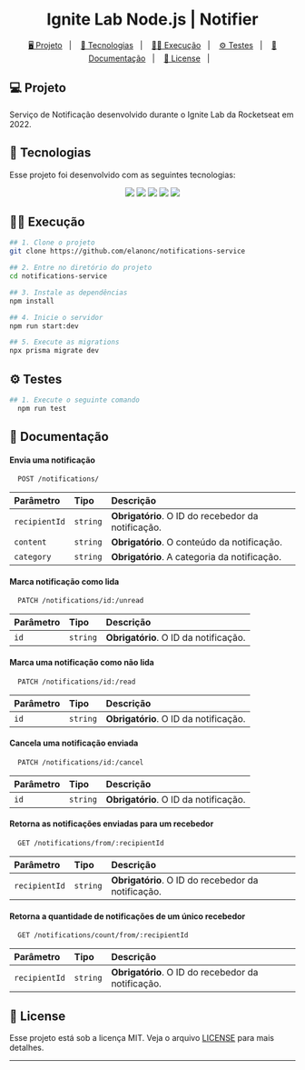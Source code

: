 <h1 align="center">
  Ignite Lab Node.js | Notifier
</h1>

<p align="center">
  <a href="#-projeto">🖥️ Projeto</a>&nbsp;&nbsp;&nbsp;|&nbsp;&nbsp;&nbsp;
  <a href="#-tecnologias">🚀 Tecnologias</a>&nbsp;&nbsp;&nbsp;|&nbsp;&nbsp;&nbsp;
  <a href="#-execução">👨‍💻 Execução</a>&nbsp;&nbsp;&nbsp;|&nbsp;&nbsp;&nbsp;
  <a href="#-testes">⚙ Testes</a>&nbsp;&nbsp;&nbsp;|&nbsp;&nbsp;&nbsp;
  <a href="#-documentação">📄 Documentação</a>&nbsp;&nbsp;&nbsp;|&nbsp;&nbsp;&nbsp;
  <a href="#-license">📝 License</a>&nbsp;&nbsp;&nbsp;|&nbsp;&nbsp;&nbsp;
</p>


## 💻 Projeto

Serviço de Notificação desenvolvido durante o Ignite Lab da Rocketseat em 2022. 

## 🚀 Tecnologias

Esse projeto foi desenvolvido com as seguintes tecnologias:

<p align="center">
    <img src="https://img.shields.io/badge/node.js-6DA55F?style=for-the-badge&logo=node.js&logoColor=white">
    <img src="https://img.shields.io/badge/nestjs-%23E0234E.svg?style=for-the-badge&logo=nestjs&logoColor=white">
    <img src="https://img.shields.io/badge/Prisma-3982CE?style=for-the-badge&logo=Prisma&logoColor=white">
    <img src="https://img.shields.io/badge/-jest-%23C21325?style=for-the-badge&logo=jest&logoColor=white">
    <img src="https://img.shields.io/badge/typescript-%23007ACC.svg?style=for-the-badge&logo=typescript&logoColor=white">
</p>

## 👨‍💻 Execução

```bash
## 1. Clone o projeto
git clone https://github.com/elanonc/notifications-service

## 2. Entre no diretório do projeto
cd notifications-service

## 3. Instale as dependências
npm install

## 4. Inicie o servidor
npm run start:dev

## 5. Execute as migrations
npx prisma migrate dev
```

## ⚙ Testes

```bash
## 1. Execute o seguinte comando
  npm run test
```

## 📄 Documentação

#### Envia uma notificação

```http
  POST /notifications/
```

| Parâmetro   | Tipo       | Descrição                                   |
| :---------- | :--------- | :------------------------------------------ |
| `recipientId` | `string` | **Obrigatório**. O ID do recebedor da notificação. |
| `content` | `string` | **Obrigatório**. O conteúdo da notificação. |
| `category` | `string` | **Obrigatório**. A categoria da notificação. |

#### Marca notificação como lida

```http
  PATCH /notifications/id:/unread
```

| Parâmetro   | Tipo       | Descrição                                   |
| :---------- | :--------- | :------------------------------------------ |
| `id` | `string` | **Obrigatório**. O ID da notificação. |

#### Marca uma notificação como não lida

```http
  PATCH /notifications/id:/read
```

| Parâmetro   | Tipo       | Descrição                                   |
| :---------- | :--------- | :------------------------------------------ |
| `id` | `string` | **Obrigatório**. O ID da notificação. |

#### Cancela uma notificação enviada

```http
  PATCH /notifications/id:/cancel
```

| Parâmetro   | Tipo       | Descrição                                   |
| :---------- | :--------- | :------------------------------------------ |
| `id` | `string` | **Obrigatório**. O ID da notificação. |


#### Retorna as notificações enviadas para um recebedor

```http
  GET /notifications/from/:recipientId
```

| Parâmetro   | Tipo       | Descrição                           |
| :---------- | :--------- | :---------------------------------- |
| `recipientId` | `string` | **Obrigatório**. O ID do recebedor da notificação. |

#### Retorna a quantidade de notificações de um único recebedor

```http
  GET /notifications/count/from/:recipientId
```

| Parâmetro   | Tipo       | Descrição                                   |
| :---------- | :--------- | :------------------------------------------ |
| `recipientId` | `string` | **Obrigatório**. O ID do recebedor da notificação. |


## 📝 License

Esse projeto está sob a licença MIT. Veja o arquivo [LICENSE](LICENSE) para mais detalhes.

---

